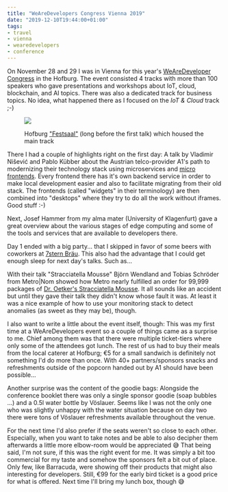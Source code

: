 ```yaml
---
title: "WeAreDevelopers Congress Vienna 2019"
date: "2019-12-10T19:44:00+01:00"
tags:
- travel
- vienna
- wearedevelopers
- conference
---
```


On November 28 and 29 I was in Vienna for this year's [WeAreDeveloper Congress][w] in the Hofburg. The event consisted 4 tracks with more than 100 speakers who gave presentations and workshops about IoT, cloud, blockchain, and AI topics. There was also a dedicated track for business topics. No idea, what happened there as I focused on the *IoT & Cloud* track ;-) 

<figure>
<img src="/media/2019/wearedevelopers.jpg">
<figcaption><p>Hofburg <a href="https://www.hofburg.com/jart/prj3/hofburg/main.jart?content-id=1380097681222&rel=de">"Festsaal"</a> (long before the first talk) which housed the main track</p></figcaption>
</figure>

There I had a couple of highlights right on the first day: A talk by Vladimir Nišević and Pablo Kübber about the Austrian telco-provider A1's path to modernizing their technology stack using microservices and [micro frontends][mf]. Every frontend there has it's own backend service in order to make local development easier and also to facilitate migrating from their old stack. The frontends (called "widgets" in their terminology) are then combined into "desktops" where they try to do all the work without iframes. Good stuff :-)

Next, Josef Hammer from my alma mater (University of Klagenfurt) gave a great overview about the various stages of edge computing and some of the tools and services that are available to developers there.

Day 1 ended with a big party... that I skipped in favor of some beers with coworkers at [7stern Bräu][7s]. This also had the advantage that I could get enough sleep for next day's talks. Such as...

With their talk "Stracciatella Mousse" Björn Wendland and Tobias Schröder from Metro|Nom showed how Metro nearly fulfilled an order for 99,999 packages of [Dr. Oetker's Stracciatella Mousse][s]. It all sounds like an accident but until they gave their talk they didn't know whose fault it was. At least it was a nice example of how to use your monitoring stack to detect anomalies (as sweet as they may be), though.

I also want to write a little about the event itself, though: This was my first time at a WeAreDevelopers event so a couple of things came as a surprise to me. Chief among them was that there were multiple ticket-tiers where only some of the attendees got lunch. The rest of us had to buy their meals from the local caterer at Hofburg; €5 for a small sandwich is definitely not something I'd do more than once. With 40+ partners/sponsors snacks and refreshments outside of the popcorn handed out by A1 should have been possible...

Another surprise was the content of the goodie bags: Alongside the conference booklet there was only a single sponsor goodie (soap bubbles ...) and a 0.5l water bottle by Vöslauer. Seems like I was not the only one who was slightly unhappy with the water situation because on day two there were tons of Vöslauer refreshments available throughout the venue.

For the next time I'd also prefer if the seats weren't so close to each other. Especially, when you want to take notes and be able to also decipher them afterwards a little more elbow-room would be appreciated 😅 That being said, I'm not sure, if this was the right event for me. It was simply a bit too commercial for my taste and somehow the sponsors felt a bit out of place. Only few, like Barracuda, were showing off their products that might also interesting for developers. Still, €99 for the early bird ticket is a good price for what is offered. Next time I'll bring my lunch box, though 😅

[7s]: http://www.7stern.at/de-de/
[w]: https://www.wearedevelopers.com/events/congress-vienna/
[mf]: https://martinfowler.com/articles/micro-frontends.html
[s]: https://www.oetker.at/at-de/unsere-produkte/paradies-creme/paradies-creme-stracciatella
